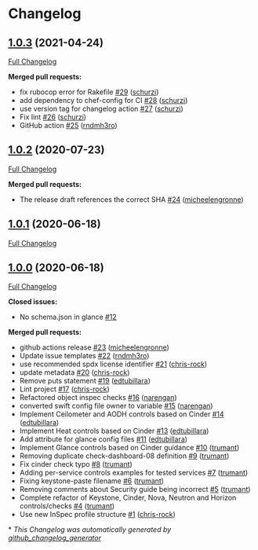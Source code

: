# Changelog

## [1.0.3](https://github.com/dev-sec/openstack-baseline/tree/1.0.3) (2021-04-24)

[Full Changelog](https://github.com/dev-sec/openstack-baseline/compare/1.0.2...1.0.3)

**Merged pull requests:**

- fix rubocop error for Rakefile [\#29](https://github.com/dev-sec/openstack-baseline/pull/29) ([schurzi](https://github.com/schurzi))
- add dependency to chef-config for CI [\#28](https://github.com/dev-sec/openstack-baseline/pull/28) ([schurzi](https://github.com/schurzi))
- use version tag for changelog action [\#27](https://github.com/dev-sec/openstack-baseline/pull/27) ([schurzi](https://github.com/schurzi))
- Fix lint [\#26](https://github.com/dev-sec/openstack-baseline/pull/26) ([schurzi](https://github.com/schurzi))
- GitHub action [\#25](https://github.com/dev-sec/openstack-baseline/pull/25) ([rndmh3ro](https://github.com/rndmh3ro))

## [1.0.2](https://github.com/dev-sec/openstack-baseline/tree/1.0.2) (2020-07-23)

[Full Changelog](https://github.com/dev-sec/openstack-baseline/compare/1.0.1...1.0.2)

**Merged pull requests:**

- The release draft references the correct SHA [\#24](https://github.com/dev-sec/openstack-baseline/pull/24) ([micheelengronne](https://github.com/micheelengronne))

## [1.0.1](https://github.com/dev-sec/openstack-baseline/tree/1.0.1) (2020-06-18)

[Full Changelog](https://github.com/dev-sec/openstack-baseline/compare/1.0.0...1.0.1)

## [1.0.0](https://github.com/dev-sec/openstack-baseline/tree/1.0.0) (2020-06-18)

[Full Changelog](https://github.com/dev-sec/openstack-baseline/compare/0f1838390f4d01832fde46cbe9cb91eb6bb7e009...1.0.0)

**Closed issues:**

- No schema.json in glance [\#12](https://github.com/dev-sec/openstack-baseline/issues/12)

**Merged pull requests:**

- github actions release [\#23](https://github.com/dev-sec/openstack-baseline/pull/23) ([micheelengronne](https://github.com/micheelengronne))
- Update issue templates [\#22](https://github.com/dev-sec/openstack-baseline/pull/22) ([rndmh3ro](https://github.com/rndmh3ro))
- use recommended spdx license identifier [\#21](https://github.com/dev-sec/openstack-baseline/pull/21) ([chris-rock](https://github.com/chris-rock))
- update metadata [\#20](https://github.com/dev-sec/openstack-baseline/pull/20) ([chris-rock](https://github.com/chris-rock))
- Remove puts statement [\#19](https://github.com/dev-sec/openstack-baseline/pull/19) ([edtubillara](https://github.com/edtubillara))
- Lint project [\#17](https://github.com/dev-sec/openstack-baseline/pull/17) ([chris-rock](https://github.com/chris-rock))
- Refactored object inspec checks [\#16](https://github.com/dev-sec/openstack-baseline/pull/16) ([narengan](https://github.com/narengan))
-  converted swift config file owner to variable [\#15](https://github.com/dev-sec/openstack-baseline/pull/15) ([narengan](https://github.com/narengan))
- Implement Ceilometer and AODH controls based on Cinder [\#14](https://github.com/dev-sec/openstack-baseline/pull/14) ([edtubillara](https://github.com/edtubillara))
- Implement Heat controls based on Cinder [\#13](https://github.com/dev-sec/openstack-baseline/pull/13) ([edtubillara](https://github.com/edtubillara))
- Add attribute for glance config files [\#11](https://github.com/dev-sec/openstack-baseline/pull/11) ([edtubillara](https://github.com/edtubillara))
- Implement Glance controls based on Cinder guidance [\#10](https://github.com/dev-sec/openstack-baseline/pull/10) ([trumant](https://github.com/trumant))
- Removing duplicate check-dashboard-08 definition [\#9](https://github.com/dev-sec/openstack-baseline/pull/9) ([trumant](https://github.com/trumant))
- Fix cinder check typo [\#8](https://github.com/dev-sec/openstack-baseline/pull/8) ([trumant](https://github.com/trumant))
- Adding per-service controls examples for tested services [\#7](https://github.com/dev-sec/openstack-baseline/pull/7) ([trumant](https://github.com/trumant))
- Fixing keystone-paste filename [\#6](https://github.com/dev-sec/openstack-baseline/pull/6) ([trumant](https://github.com/trumant))
- Removing comments about Security guide being incorrect [\#5](https://github.com/dev-sec/openstack-baseline/pull/5) ([trumant](https://github.com/trumant))
- Complete refactor of Keystone, Cinder, Nova, Neutron and Horizon controls/checks [\#4](https://github.com/dev-sec/openstack-baseline/pull/4) ([trumant](https://github.com/trumant))
- Use new InSpec profile structure [\#1](https://github.com/dev-sec/openstack-baseline/pull/1) ([chris-rock](https://github.com/chris-rock))



\* *This Changelog was automatically generated by [github_changelog_generator](https://github.com/github-changelog-generator/github-changelog-generator)*
